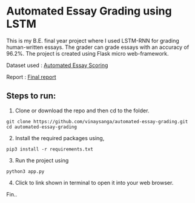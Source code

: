 # Automated Essay Grading using LSTM

This is my B.E. final year project where I used LSTM-RNN for grading human-written essays. The grader can grade essays with an accuracy of 96.2%. The project is created using Flask micro web-framework. 

Dataset used : [Automated Essay Scoring](https://www.kaggle.com/c/asap-aes/data)

Report : [Final report](https://github.com/vinaysanga/automated-essay-grading/blob/main/Final%20report.pdf)

## Steps to run:
1. Clone or download the repo and then cd to the folder.
```
git clone https://github.com/vinaysanga/automated-essay-grading.git
cd automated-essay-grading
```
2. Install the required packages using, 
```
pip3 install -r requirements.txt
```
3. Run the project using
```
python3 app.py
```
4. Click to link shown in terminal to open it into your web browser.

Fin..
